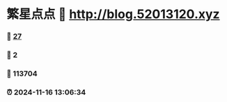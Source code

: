 # 繁星点点 :link: http://blog.52013120.xyz 
### :page_facing_up: [27](http://blog.52013120.xyz/tag.html) 
### :speech_balloon: 2 
### :hibiscus: 113704 
### :alarm_clock: 2024-11-16 13:06:34 
